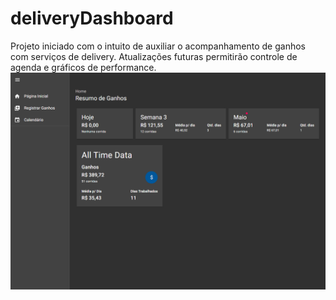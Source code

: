 # deliveryDashboard

Projeto iniciado com o intuito de auxiliar o acompanhamento de ganhos com serviços de delivery.
Atualizações futuras permitirão controle de agenda e gráficos de performance.
<br>
<img src='./public/mainPagePreview.png'>
